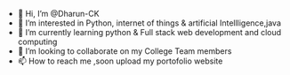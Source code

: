 - 👋 Hi, I’m @Dharun-CK
- 👀 I’m interested in Python, internet of things & artificial Intellligence,java
- 🌱 I’m currently learning python & Full stack web development and cloud computing
- 💞️ I’m looking to collaborate on my College Team members
- 📫 How to reach me ,soon upload my portofolio website

<!---
Dharun-CK/Dharun-CK is a ✨ IRONMAN ✨ repository because its `README.md` (this file) appears on your GitHub profile.
You can click the Preview link to take a look at your changes.
--->
